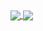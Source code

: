 

<a href="/">
<img align="center" src="https://github-readme-stats.vercel.app/api?username=HHUUYYLLEE&show_icons=true&theme=react&custom_title=Lê%20Bá%20Huy%27s%20Github%20Stats&bg_color=30,0F172A,581C87,0F172A,0F172A,581C87,0F172A,0F172A,0F172A&ring_color=00ff00&include_all_commits=true&icon_color=00ff00"/>
</a>

<a href="/"> 
<img align="center" src="https://github-readme-stats.vercel.app/api/top-langs/?username=HHUUYYLLEE&show_icons=true&theme=react&layout=pie"/>
</a>

